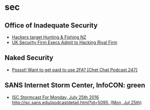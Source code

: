 # sec

## Office of Inadequate Security
- [Hackers target Hunting & Fishing NZ](https://www.databreaches.net/hackers-target-hunting-fishing-nz/)
- [UK Security Firm Execs Admit to Hacking Rival Firm](https://www.databreaches.net/uk-security-firm-execs-admit-to-hacking-rival-firm/)

## Naked Security
- [Psssst! Want to get paid to use 2FA? [Chet Chat Podcast 247]](https://nakedsecurity.sophos.com/2016/07/25/psssst-want-to-get-paid-to-use-2fa-chet-chat-podcast-247/)

## SANS Internet Storm Center, InfoCON: green
- [ISC Stormcast For Monday, July 25th 2016 http://isc.sans.edu/podcastdetail.html?id=5095, (Mon, Jul 25th)](https://isc.sans.edu/diary.html?storyid=21295&rss)


